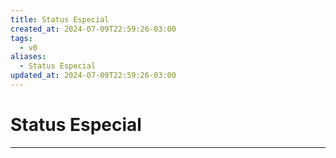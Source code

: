 ```yaml
---
title: Status Especial
created_at: 2024-07-09T22:59:26-03:00
tags:
  - v0
aliases:
  - Status Especial
updated_at: 2024-07-09T22:59:26-03:00
---
```

# Status Especial
---

